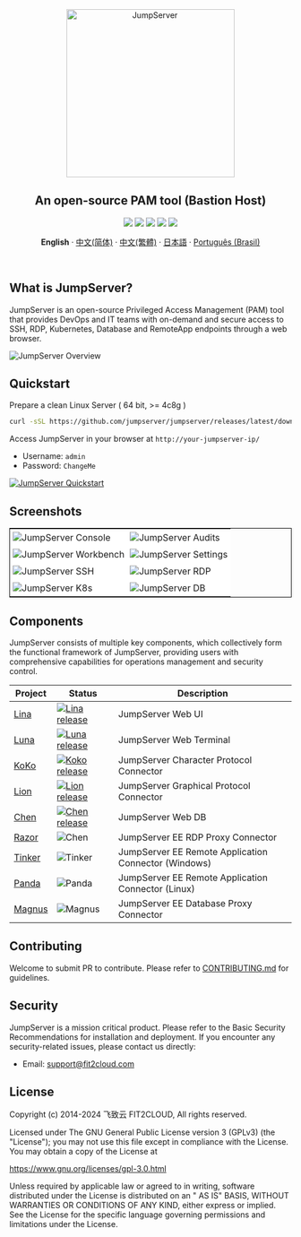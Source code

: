 <div align="center">
  <a name="readme-top"></a>
  <a href="https://jumpserver.org/index-en.html"><img src="https://download.jumpserver.org/images/jumpserver-logo.svg" alt="JumpServer" width="300" /></a>
  
## An open-source PAM tool (Bastion Host)

[![][license-shield]][license-link]
[![][discord-shield]][discord-link]
[![][docker-shield]][docker-link]
[![][github-release-shield]][github-release-link]
[![][github-stars-shield]][github-stars-link]

**English** · [中文(简体)](./readmes/README.zh-hans.md) · [中文(繁體)](./readmes/README.zh-hant.md) · [日本語](./readmes/README.ja.md) · [Português (Brasil)](./readmes/README.pt-br.md)

</div>
<br/>

## What is JumpServer?

JumpServer is an open-source Privileged Access Management (PAM) tool that provides DevOps and IT teams with on-demand and secure access to SSH, RDP, Kubernetes, Database and RemoteApp endpoints through a web browser.

![JumpServer Overview](https://github.com/jumpserver/jumpserver/assets/32935519/35a371cb-8590-40ed-88ec-f351f8cf9045)

## Quickstart

Prepare a clean Linux Server ( 64 bit, >= 4c8g )

```sh
curl -sSL https://github.com/jumpserver/jumpserver/releases/latest/download/quick_start.sh | bash
```

Access JumpServer in your browser at `http://your-jumpserver-ip/`
- Username: `admin`
- Password: `ChangeMe`

[![JumpServer Quickstart](https://github.com/user-attachments/assets/0f32f52b-9935-485e-8534-336c63389612)](https://www.youtube.com/watch?v=UlGYRbKrpgY "JumpServer Quickstart")

## Screenshots

<table style="border-collapse: collapse; border: 1px solid black;">
  <tr>
    <td style="padding: 5px;background-color:#fff;"><img src= "https://github.com/jumpserver/jumpserver/assets/32935519/99fabe5b-0475-4a53-9116-4c370a1426c4" alt="JumpServer Console"   /></td>
    <td style="padding: 5px;background-color:#fff;"><img src= "https://github.com/jumpserver/jumpserver/assets/32935519/a424d731-1c70-4108-a7d8-5bbf387dda9a" alt="JumpServer Audits"   /></td>
  </tr>

  <tr>
    <td style="padding: 5px;background-color:#fff;"><img src= "https://github.com/jumpserver/jumpserver/assets/32935519/393d2c27-a2d0-4dea-882d-00ed509e00c9" alt="JumpServer Workbench"   /></td>
    <td style="padding: 5px;background-color:#fff;"><img src= "https://github.com/jumpserver/jumpserver/assets/32935519/3a2611cd-8902-49b8-b82b-2a6dac851f3e" alt="JumpServer Settings"   /></td>
  </tr>

  <tr>
    <td style="padding: 5px;background-color:#fff;"><img src= "https://github.com/jumpserver/jumpserver/assets/32935519/1e236093-31f7-4563-8eb1-e36d865f1568" alt="JumpServer SSH"   /></td>
    <td style="padding: 5px;background-color:#fff;"><img src= "https://github.com/jumpserver/jumpserver/assets/32935519/69373a82-f7ab-41e8-b763-bbad2ba52167" alt="JumpServer RDP"   /></td>
  </tr>
  <tr>
    <td style="padding: 5px;background-color:#fff;"><img src= "https://github.com/jumpserver/jumpserver/assets/32935519/5bed98c6-cbe8-4073-9597-d53c69dc3957" alt="JumpServer K8s"   /></td>
    <td style="padding: 5px;background-color:#fff;"><img src= "https://github.com/jumpserver/jumpserver/assets/32935519/b80ad654-548f-42bc-ba3d-c1cfdf1b46d6" alt="JumpServer DB"   /></td>
  </tr>
</table>

## Components

JumpServer consists of multiple key components, which collectively form the functional framework of JumpServer, providing users with comprehensive capabilities for operations management and security control.

| Project                                                | Status                                                                                                                                                                 | Description                                                                                             |
|--------------------------------------------------------|------------------------------------------------------------------------------------------------------------------------------------------------------------------------|---------------------------------------------------------------------------------------------------------|
| [Lina](https://github.com/jumpserver/lina)             | <a href="https://github.com/jumpserver/lina/releases"><img alt="Lina release" src="https://img.shields.io/github/release/jumpserver/lina.svg" /></a>                   | JumpServer Web UI                                                                                       |
| [Luna](https://github.com/jumpserver/luna)             | <a href="https://github.com/jumpserver/luna/releases"><img alt="Luna release" src="https://img.shields.io/github/release/jumpserver/luna.svg" /></a>                   | JumpServer Web Terminal                                                                                 |
| [KoKo](https://github.com/jumpserver/koko)             | <a href="https://github.com/jumpserver/koko/releases"><img alt="Koko release" src="https://img.shields.io/github/release/jumpserver/koko.svg" /></a>                   | JumpServer Character Protocol Connector                                                                 |
| [Lion](https://github.com/jumpserver/lion)             | <a href="https://github.com/jumpserver/lion/releases"><img alt="Lion release" src="https://img.shields.io/github/release/jumpserver/lion.svg" /></a>                   | JumpServer Graphical Protocol Connector                                                                 |
| [Chen](https://github.com/jumpserver/chen)             | <a href="https://github.com/jumpserver/chen/releases"><img alt="Chen release" src="https://img.shields.io/github/release/jumpserver/chen.svg" />                       | JumpServer Web DB                                                                                       |  
| [Razor](https://github.com/jumpserver/razor)           | <img alt="Chen" src="https://img.shields.io/badge/release-private-red" />                                                                                              | JumpServer EE RDP Proxy Connector                                                                          |
| [Tinker](https://github.com/jumpserver/tinker)         | <img alt="Tinker" src="https://img.shields.io/badge/release-private-red" />                                                                                            | JumpServer EE Remote Application Connector (Windows)                                                       |
| [Panda](https://github.com/jumpserver/Panda)           | <img alt="Panda" src="https://img.shields.io/badge/release-private-red" />                                                                                             | JumpServer EE Remote Application Connector (Linux)                                                         |
| [Magnus](https://github.com/jumpserver/magnus)         | <img alt="Magnus" src="https://img.shields.io/badge/release-private-red" />                                                                                            | JumpServer EE Database Proxy Connector                                                                     |

## Contributing

Welcome to submit PR to contribute. Please refer to [CONTRIBUTING.md][contributing-link] for guidelines.

## Security

JumpServer is a mission critical product. Please refer to the Basic Security Recommendations for installation and deployment. If you encounter any security-related issues, please contact us directly:

- Email: support@fit2cloud.com

## License

Copyright (c) 2014-2024 飞致云 FIT2CLOUD, All rights reserved.

Licensed under The GNU General Public License version 3 (GPLv3) (the "License"); you may not use this file except in compliance with the License. You may obtain a copy of the License at

https://www.gnu.org/licenses/gpl-3.0.html

Unless required by applicable law or agreed to in writing, software distributed under the License is distributed on an " AS IS" BASIS, WITHOUT WARRANTIES OR CONDITIONS OF ANY KIND, either express or implied. See the License for the specific language governing permissions and limitations under the License.

<!-- JumpServer official link -->
[docs-link]: https://jumpserver.com/docs
[discord-link]: https://discord.com/invite/W6vYXmAQG2
[contributing-link]: https://github.com/jumpserver/jumpserver/blob/dev/CONTRIBUTING.md

<!-- JumpServer Other link-->
[license-link]: https://www.gnu.org/licenses/gpl-3.0.html
[docker-link]: https://hub.docker.com/u/jumpserver
[github-release-link]: https://github.com/jumpserver/jumpserver/releases/latest
[github-stars-link]: https://github.com/jumpserver/jumpserver
[github-issues-link]: https://github.com/jumpserver/jumpserver/issues

<!-- Shield link-->
[github-release-shield]: https://img.shields.io/github/v/release/jumpserver/jumpserver
[github-stars-shield]: https://img.shields.io/github/stars/jumpserver/jumpserver?color=%231890FF&style=flat-square
[docker-shield]: https://img.shields.io/docker/pulls/jumpserver/jms_all.svg
[license-shield]: https://img.shields.io/github/license/jumpserver/jumpserver
[discord-shield]: https://img.shields.io/discord/1194233267294052363?style=flat&logo=discord&logoColor=%23f5f5f5&labelColor=%235462eb&color=%235462eb

<!-- Image link -->
